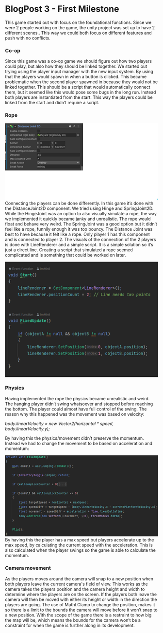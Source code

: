 ﻿# BlogPost 3 - First Milestone

This game started out with focus on the foundational functions. Since we were 2 people working on the game, the unity project was set up to have 2 different scenes.. This way we could both focus on different features and push with no conflicts.

### Co-op

Since this game was a co-op game we should figure out how two players could play, but also how they should be linked together. We started out trying using the player input manager with the new input system. By using that the players would spawn in when a button is clicked. This became problematic when the second player spawned in because they would not be linked together. This should be a script that would automatically connect them, but it seemed like this would pose some bugs in the long run. Instead both players are instantiated from the start. This way the players could be linked from the start and didn’t require a script.

### Rope
![Rope](pictures/Rope.png)Connecting the players can be done differently. In this game it’s done with the DistanceJoint2D component. We tried using Hinge and SpringJoint2D. While the HingeJoint was an option to also visually simulate a rope, the way we implemented it quickly became janky and unrealistic. The rope would float and behave very weird. The SpringJoint was a good option but it didn’t feel like a rope, funnily enough it was too bouncy. The Distance Joint was best to have because it felt like a rope. Only player 1 has this component and is connected to player 2. The visuals of the connection of the 2 players is done with LineRenderer and a simple script. It is a simple solution so it’s just a direct line. Creating a script that simulated a rope seemed complicated and is something that could be worked on later.

![Kode](pictures/Kode1.png)

### Physics

Having implemented the rope the physics became unrealistic and weird. The hanging player didn’t swing whatsoever and stopped before reaching the bottom. The player could almost have full control of the swing. The reason why this happened was the movement was based on velocity:

_body.linearVelocity = new Vector2(horizontal \* speed, body.linearVelocity.y);_

By having this the physics/movement didn’t preserve the momentum. Instead we had to change the movement to be based on acceleration and momentum:

![kode](pictures/kode2.png)
By having this the player has a max speed but players accelerate up to the max speed, by calculating the current speed with the acceleration. This is also calculated when the player swings so the game is able to calculate the momentum.

### Camera movement

As the players moves around the camera will snap to a new position when both players leave the current camera's field of view. This works as the camera takes the players position and the camera height and width to determine where the players are on the screen. If the players both leave the camera will then be moved with either its height or width in the direction the players are going. The use of Mathf.Clamp to change the position, makes it so there is a limit to the bounds the camera will move before it won’t snap to a new position. With the scope of the game there is a restraint to how big the map will be, which means the bounds for the camera won’t be a constraint for when the game is further along in its development.